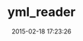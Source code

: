 ---
layout: post
title:  "yml_reader"
repo:   "cheezy/yml_reader"
date:   2015-02-18 17:23:26
gemurl: http://github.com/cheezy/yml_reader
---